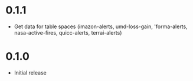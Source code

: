 # 0.1.1

* Get data for table spaces (imazon-alerts, umd-loss-gain, 'forma-alerts, nasa-active-fires, quicc-alerts, terrai-alerts)

# 0.1.0

* Initial release
